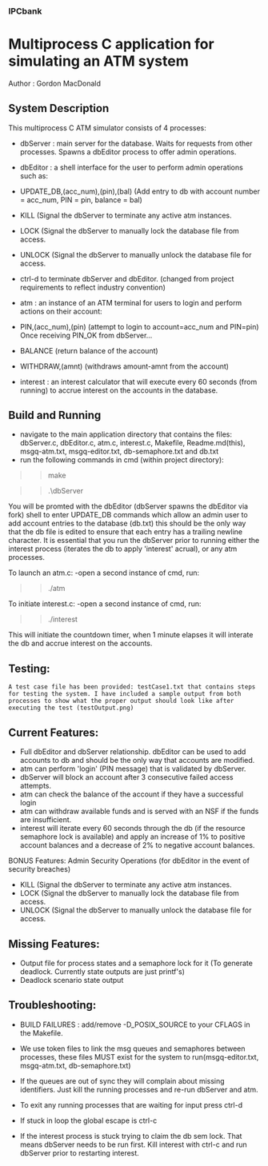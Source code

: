 ### IPCbank
# Multiprocess C application for simulating an ATM system
Author : Gordon MacDonald

## System Description
This multiprocess C ATM simulator consists of 4 processes:

- dbServer : main server for the database. Waits for requests from other processes. Spawns a dbEditor process to offer admin operations.

- dbEditor : a shell interface for the user to perform admin operations such as:
- UPDATE_DB,(acc_num),(pin),(bal) (Add entry to db with account number = acc_num, PIN = pin, balance = bal)
- KILL (Signal the dbServer to terminate any active atm instances.
- LOCK (Signal the dbServer to manually lock the database file from access.
- UNLOCK (Signal the dbServer to manually unlock the database file for access.
- ctrl-d to terminate dbServer and dbEditor. (changed from project requirements to reflect industry convention)
		
- atm : an instance of an ATM terminal for users to login and perform actions on their account:
- PIN,(acc_num),(pin) (attempt to login to account=acc_num and PIN=pin)
		Once receiving PIN_OK from dbServer...
- BALANCE (return balance of the account)
- WITHDRAW,(amnt) (withdraws amount-amnt from the account)
		
- interest : an interest calculator that will execute every 60 seconds (from running) to accrue interest on the accounts in the database.
	
	
## Build and Running
- navigate to the main application directory that contains the files: dbServer.c, dbEditor.c, atm.c, interest.c, Makefile, Readme.md(this), msgq-atm.txt, msgq-editor.txt, db-semaphore.txt and db.txt
- run the following commands in cmd (within project directory):

>>make

>>.\dbServer

You will be promted with the dbEditor (dbServer spawns the dbEditor via fork) shell to enter UPDATE_DB commands which allow an admin user to add account entries to the database (db.txt) this should be the only way that the db file is edited to ensure that each entry has a trailing newline character. It is essential that you run the dbServer prior to running either the interest process (iterates the db to apply 'interest' acrual), or any atm processes.


To launch an atm.c:
-open a second instance of cmd, run:

>>./atm

To initiate interest.c:
-open a second instance of cmd, run:

>>./interest

This will initiate the countdown timer, when 1 minute elapses it will interate the db and accrue interest on the accounts.


## Testing:
	A test case file has been provided: testCase1.txt that contains steps for testing the system. I have included a sample output from both processes to show what the proper output should look like after executing the test (testOutput.png)

## Current Features:
- Full dbEditor and dbServer relationship. dbEditor can be used to add accounts to db and should be the only way that accounts are modified.
- atm can perform 'login' (PIN message) that is validated by dbServer.
- dbServer will block an account after 3 consecutive failed access attempts.
- atm can check the balance of the account if they have a successful login
- atm can withdraw available funds and is served with an NSF if the funds are insufficient.
- interest will iterate every 60 seconds through the db (if the resource semaphore lock is available) and apply an increase of 1% to positive account balances and a decrease of 2% to negative account balances.
	
BONUS Features: Admin Security Operations (for dbEditor in the event of security breaches)
- KILL (Signal the dbServer to terminate any active atm instances.
- LOCK (Signal the dbServer to manually lock the database file from access.
- UNLOCK (Signal the dbServer to manually unlock the database file for access. 
	

## Missing Features:
- Output file for process states and a semaphore lock for it (To generate deadlock. Currently state outputs are just printf's)
- Deadlock scenario state output

	

## Troubleshooting:
- BUILD FAILURES : add/remove -D_POSIX_SOURCE to your CFLAGS in the Makefile.

- We use token files to link the msg queues and semaphores between processes, these files MUST exist for the system to run(msgq-editor.txt, msgq-atm.txt, db-semaphore.txt)
- If the queues are out of sync they will complain about missing identifiers. Just kill the running processes and re-run dbServer and atm.
- To exit any running processes that are waiting for input press ctrl-d
- If stuck in loop the global escape is ctrl-c
- If the interest process is stuck trying to claim the db sem lock. That means dbServer needs to be run first. Kill interest with ctrl-c and run dbServer prior to restarting interest.


